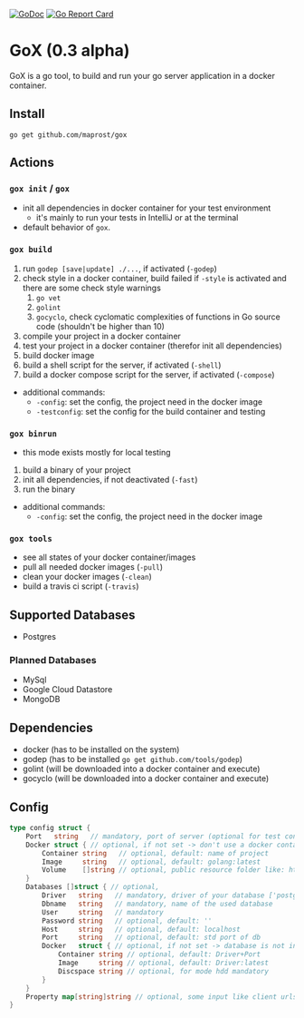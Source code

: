 [![GoDoc](https://godoc.org/github.com/maprost/gox/gxcfg?status.svg)](https://godoc.org/github.com/maprost/gox/gxcfg)
[![Go Report Card](https://goreportcard.com/badge/github.com/maprost/gox)](https://goreportcard.com/report/github.com/maprost/gox)

# GoX (0.3 alpha)

GoX is a go tool, to build and run your go server application in a docker container.

## Install 

`go get github.com/maprost/gox`

## Actions
### `gox init` / `gox`
- init all dependencies in docker container for your test environment 
    - it's mainly to run your tests in IntelliJ or at the terminal
- default behavior of `gox`. 

### `gox build`
1. run `godep [save|update] ./...`, if activated (`-godep`)
1. check style in a docker container, build failed if `-style` is activated and there are some check style warnings
    1. `go vet`
    1. `golint`
    1. `gocyclo`, check cyclomatic complexities of functions in Go source code (shouldn't be higher than 10)
1. compile your project in a docker container
1. test your project in a docker container (therefor init all dependencies)
1. build docker image
1. build a shell script for the server, if activated (`-shell`)
1. build a docker compose script for the server, if activated (`-compose`)
- additional commands:
    - `-config`: set the config, the project need in the docker image
    - `-testconfig`: set the config for the build container and testing

### `gox binrun`
- this mode exists mostly for local testing
1. build a binary of your project
1. init all dependencies, if not deactivated (`-fast`)
1. run the binary
- additional commands:
    - `-config`: set the config, the project need in the docker image

### `gox tools`
- see all states of your docker container/images
- pull all needed docker images (`-pull`)
- clean your docker images (`-clean`)
- build a travis ci script (`-travis`)

## Supported Databases
- Postgres

### Planned Databases
- MySql
- Google Cloud Datastore
- MongoDB

## Dependencies
- docker (has to be installed on the system)
- godep (has to be installed `go get github.com/tools/godep`)
- golint (will be downloaded into a docker container and execute)
- gocyclo (will be downloaded into a docker container and execute)
    
## Config
```go
type config struct {
	Port   string   // mandatory, port of server (optional for test config)
	Docker struct { // optional, if not set -> don't use a docker container (be careful -> paths depend on build system)
		Container string   // optional, default: name of project
		Image     string   // optional, default: golang:latest
		Volume    []string // optional, public resource folder like: html, css, images...
	}
	Databases []struct { // optional,
		Driver   string   // mandatory, driver of your database ['postgres']
		Dbname   string   // mandatory, name of the used database
		User     string   // mandatory
		Password string   // optional, default: ''
		Host     string   // optional, default: localhost
		Port     string   // optional, default: std port of db
		Docker   struct { // optional, if not set -> database is not in a docker container
			Container string // optional, default: Driver+Port
			Image     string // optional, default: Driver:latest
			Discspace string // optional, for mode hdd mandatory
		}
	}
	Property map[string]string // optional, some input like client urls or keys
}
```